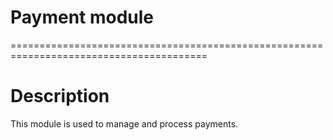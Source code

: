 # Payment module
========================================================================================

# Description

This module is used to manage and process payments.